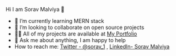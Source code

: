 Hi I am Sorav Malviya 👋

- 🌱 I’m currently learning MERN stack
- 👯 I’m looking to collaborate on open source projects
- 👨‍💻 All of my projects are available at [My Portfolio](https://soravmalviya-portfolio.netlify.app/#)
- 💬 Ask me about anything, I am happy to help
- How to reach me: [Twitter - @sorav_1](https://twitter.com/sorav_1) , [LinkedIn- Sorav Malviya](https://www.linkedin.com/in/sorav-malviya/) 
